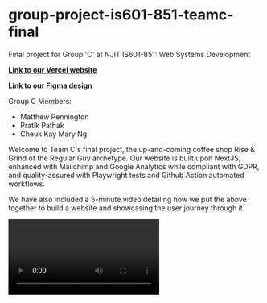 # group-project-is601-851-teamc-final
Final project for Group 'C' at NJIT IS601-851: Web Systems Development

**[Link to our Vercel website](https://group-project-is601-851-teamc-final.vercel.app/)**

**[Link to our Figma design](https://www.figma.com/file/7xH0vvBcdDEXUZXArvPor8/Rise-%26-Grind-Website-Design-(Final)?type=design&node-id=0%3A1&mode=design&t=I3Gwi2mhVM5xqVxL-1)**


Group C Members: 
- Matthew Pennington
- Pratik Pathak
- Cheuk Kay Mary Ng

Welcome to Team C's final project, the up-and-coming coffee shop Rise & Grind of the Regular Guy archetype. Our website is built upon NextJS, enhanced with Mailchimp and Google Analytics while compliant with GDPR, and quality-assured with Playwright tests and Github Action automated workflows.

We have also included a 5-minute video detailing how we put the above together to build a website and showcasing the user journey through it.

![Presentation Video](public/video/Final%20Project%20Presentation.mp4)


